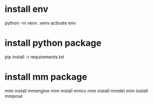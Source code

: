# install env

python -m venv .venv
activate env

# install python package

pip install -r requirements.txt

# install mm package

mim install mmengine
mim install mmcv
mim install mmdet
mim install mmpose
